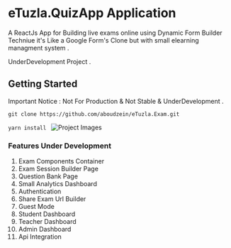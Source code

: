 
# eTuzla.QuizApp Application

A ReactJs App for Building live exams online using Dynamic Form Builder Techniue 
it's Like a Google Form's Clone but with small elearning managment system .

UnderDevelopment Project .

## Getting Started 

Important Notice : Not For Production & Not Stable & UnderDevelopment .

``` git clone https://github.com/aboudzein/eTuzla.Exam.git ```

``` yarn install  ```
 ![Project Images](https://github.com/aboudzein/eTuzla.QuizApp/blob/master/images/screen1.png)
 

### Features Under Development 

1. Exam Components Container   
2. Exam Session Builder Page
3. Question Bank Page 
4. Small Analytics Dashboard 
5. Authentication
6. Share Exam Url Builder 
7. Guest Mode 
8. Student Dashboard 
9. Teacher Dashboard 
10. Admin Dashboard 
11. Api Integration 






